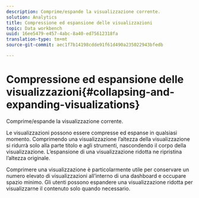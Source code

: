 ```yaml
---
description: Comprime/espande la visualizzazione corrente.
solution: Analytics
title: Compressione ed espansione delle visualizzazioni
topic: Data workbench
uuid: 16ee5479-e457-4abc-8a40-ed75612318fa
translation-type: tm+mt
source-git-commit: aec1f7b14198cdde91f61d490a235022943bfedb

---
```



# Compressione ed espansione delle visualizzazioni{#collapsing-and-expanding-visualizations}

Comprime/espande la visualizzazione corrente.

Le visualizzazioni possono essere compresse ed espanse in qualsiasi momento. Comprimendo una visualizzazione l’altezza della visualizzazione si ridurrà solo alla parte titolo e agli strumenti, nascondendo il corpo della visualizzazione. L’espansione di una visualizzazione ridotta ne ripristina l’altezza originale.

Comprimere una visualizzazione è particolarmente utile per conservare un numero elevato di visualizzazioni all’interno di una dashboard e occupare spazio minimo. Gli utenti possono espandere una visualizzazione ridotta per visualizzarne il contenuto solo quando necessario.
